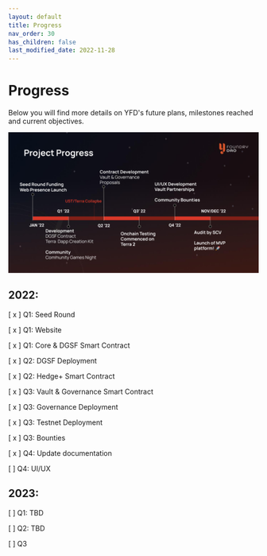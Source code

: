 ```yaml
---
layout: default
title: Progress
nav_order: 30
has_children: false
last_modified_date: 2022-11-28
---
```


Progress
=======

Below you will find more details on YFD's future plans, milestones reached and current objectives.

![](/assets/images/figure/progress.png)

2022:
--------------------------------------------------------------------------------

[ x ]   Q1: Seed Round

[ x ]   Q1: Website

[ x ]   Q1: Core & DGSF Smart Contract

[ x ]   Q2: DGSF Deployment

[ x ]   Q2: Hedge+ Smart Contract

[ x ]   Q3: Vault & Governance Smart Contract

[ x ]   Q3: Governance Deployment

[ x ]   Q3: Testnet Deployment

[ x ]   Q3: Bounties

[ x ]   Q4: Update documentation

[  ]   Q4: UI/UX

2023:
--------------------------------------------------------------------------------

[ ]   Q1: TBD

[ ]   Q2: TBD

[ ]   Q3